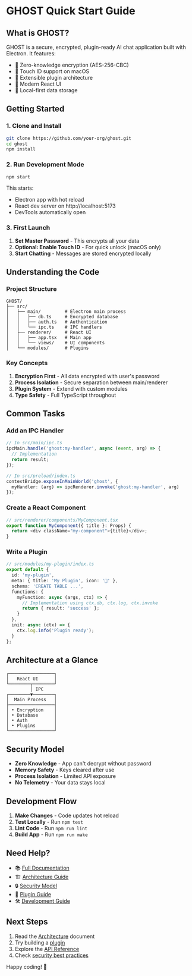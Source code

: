 # GHOST Quick Start Guide

## What is GHOST?

GHOST is a secure, encrypted, plugin-ready AI chat application built with Electron. It features:

- 🔐 Zero-knowledge encryption (AES-256-CBC)
- 🔑 Touch ID support on macOS
- 🔌 Extensible plugin architecture
- 🚀 Modern React UI
- 💾 Local-first data storage

## Getting Started

### 1. Clone and Install

```bash
git clone https://github.com/your-org/ghost.git
cd ghost
npm install
```

### 2. Run Development Mode

```bash
npm start
```

This starts:
- Electron app with hot reload
- React dev server on http://localhost:5173
- DevTools automatically open

### 3. First Launch

1. **Set Master Password** - This encrypts all your data
2. **Optional: Enable Touch ID** - For quick unlock (macOS only)
3. **Start Chatting** - Messages are stored encrypted locally

## Understanding the Code

### Project Structure

```
GHOST/
├── src/
│   ├── main/         # Electron main process
│   │   ├── db.ts     # Encrypted database
│   │   ├── auth.ts   # Authentication
│   │   └── ipc.ts    # IPC handlers
│   ├── renderer/     # React UI
│   │   ├── app.tsx   # Main app
│   │   └── views/    # UI components
│   └── modules/      # Plugins
```

### Key Concepts

1. **Encryption First** - All data encrypted with user's password
2. **Process Isolation** - Secure separation between main/renderer
3. **Plugin System** - Extend with custom modules
4. **Type Safety** - Full TypeScript throughout

## Common Tasks

### Add an IPC Handler

```typescript
// In src/main/ipc.ts
ipcMain.handle('ghost:my-handler', async (event, arg) => {
  // Implementation
  return result;
});

// In src/preload/index.ts
contextBridge.exposeInMainWorld('ghost', {
  myHandler: (arg) => ipcRenderer.invoke('ghost:my-handler', arg)
});
```

### Create a React Component

```typescript
// src/renderer/components/MyComponent.tsx
export function MyComponent({ title }: Props) {
  return <div className="my-component">{title}</div>;
}
```

### Write a Plugin

```typescript
// src/modules/my-plugin/index.ts
export default {
  id: 'my-plugin',
  meta: { title: 'My Plugin', icon: '🔌' },
  schema: 'CREATE TABLE ...',
  functions: {
    myFunction: async (args, ctx) => {
      // Implementation using ctx.db, ctx.log, ctx.invoke
      return { result: 'success' };
    }
  },
  init: async (ctx) => {
    ctx.log.info('Plugin ready');
  }
};
```

## Architecture at a Glance

```
┌─────────────────┐
│   React UI      │
└────────┬────────┘
         │ IPC
┌────────▼────────┐
│  Main Process   │
├─────────────────┤
│ • Encryption    │
│ • Database      │
│ • Auth          │
│ • Plugins       │
└─────────────────┘
```

## Security Model

- **Zero Knowledge** - App can't decrypt without password
- **Memory Safety** - Keys cleared after use
- **Process Isolation** - Limited API exposure
- **No Telemetry** - Your data stays local

## Development Flow

1. **Make Changes** - Code updates hot reload
2. **Test Locally** - Run `npm test`
3. **Lint Code** - Run `npm run lint`
4. **Build App** - Run `npm run make`

## Need Help?

- 📚 [Full Documentation](./README.md)
- 🏗️ [Architecture Guide](./ARCHITECTURE.md)
- 🔒 [Security Model](./SECURITY.md)
- 🔌 [Plugin Guide](./PLUGINS.md)
- 🛠️ [Development Guide](./DEVELOPMENT.md)

## Next Steps

1. Read the [Architecture](./ARCHITECTURE.md) document
2. Try building a [plugin](./PLUGINS.md)
3. Explore the [API Reference](./API.md)
4. Check [security best practices](./SECURITY.md)

Happy coding! 🚀